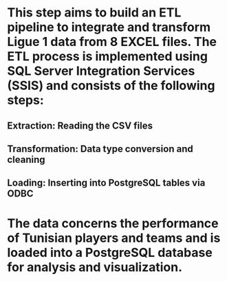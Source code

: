 # This step aims to build an ETL pipeline to integrate and transform Ligue 1 data from 8 EXCEL files. The ETL process is implemented using SQL Server Integration Services (SSIS) and consists of the following steps:

## Extraction: Reading the CSV files

## Transformation: Data type conversion and cleaning

## Loading: Inserting into PostgreSQL tables via ODBC

# The data concerns the performance of Tunisian players and teams and is loaded into a PostgreSQL database for analysis and visualization.
